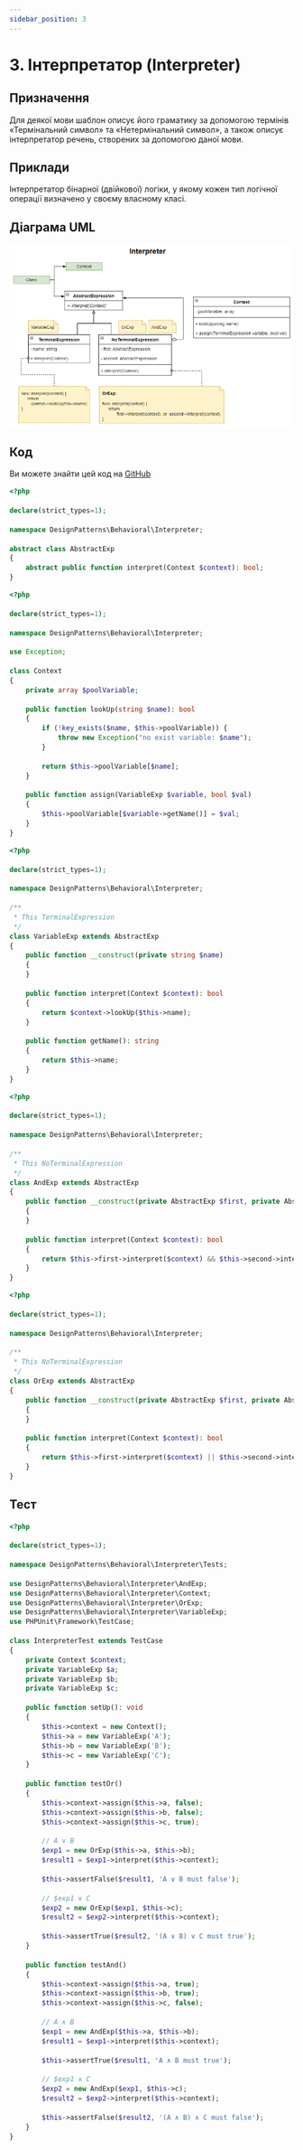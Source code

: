 ```yaml
---
sidebar_position: 3
---
```


# 3. Інтерпретатор (Interpreter)

## Призначення

Для деякої мови шаблон описує його граматику за допомогою термінів «Термінальний символ» та «Нетермінальний символ», 
а також описує інтерпретатор речень, створених за допомогою даної мови.

## Приклади

Інтерпретатор бінарної (двійкової) логіки, у якому кожен тип логічної операції визначено у своєму власному класі.

## Діаграма UML

![ UML](./images/interpreter.png)

## Код
Ви можете знайти цей код на [GitHub](https://github.com/PetroOstapuk/DesignPatternsPHP/tree/main/Behavioral/Interpreter)

```php title="AbstractExp.php"
<?php

declare(strict_types=1);

namespace DesignPatterns\Behavioral\Interpreter;

abstract class AbstractExp
{
    abstract public function interpret(Context $context): bool;
}
```

```php title="Context.php"
<?php

declare(strict_types=1);

namespace DesignPatterns\Behavioral\Interpreter;

use Exception;

class Context
{
    private array $poolVariable;

    public function lookUp(string $name): bool
    {
        if (!key_exists($name, $this->poolVariable)) {
            throw new Exception("no exist variable: $name");
        }

        return $this->poolVariable[$name];
    }

    public function assign(VariableExp $variable, bool $val)
    {
        $this->poolVariable[$variable->getName()] = $val;
    }
}
```

```php title="VariableExp.php"
<?php

declare(strict_types=1);

namespace DesignPatterns\Behavioral\Interpreter;

/**
 * This TerminalExpression
 */
class VariableExp extends AbstractExp
{
    public function __construct(private string $name)
    {
    }

    public function interpret(Context $context): bool
    {
        return $context->lookUp($this->name);
    }

    public function getName(): string
    {
        return $this->name;
    }
}
```

```php title="AndExp.php"
<?php

declare(strict_types=1);

namespace DesignPatterns\Behavioral\Interpreter;

/**
 * This NoTerminalExpression
 */
class AndExp extends AbstractExp
{
    public function __construct(private AbstractExp $first, private AbstractExp $second)
    {
    }

    public function interpret(Context $context): bool
    {
        return $this->first->interpret($context) && $this->second->interpret($context);
    }
}
```

```php title="OrExp.php"
<?php

declare(strict_types=1);

namespace DesignPatterns\Behavioral\Interpreter;

/**
 * This NoTerminalExpression
 */
class OrExp extends AbstractExp
{
    public function __construct(private AbstractExp $first, private AbstractExp $second)
    {
    }

    public function interpret(Context $context): bool
    {
        return $this->first->interpret($context) || $this->second->interpret($context);
    }
}
```

## Тест

```php title="Tests/InterpreterTest.php"
<?php

declare(strict_types=1);

namespace DesignPatterns\Behavioral\Interpreter\Tests;

use DesignPatterns\Behavioral\Interpreter\AndExp;
use DesignPatterns\Behavioral\Interpreter\Context;
use DesignPatterns\Behavioral\Interpreter\OrExp;
use DesignPatterns\Behavioral\Interpreter\VariableExp;
use PHPUnit\Framework\TestCase;

class InterpreterTest extends TestCase
{
    private Context $context;
    private VariableExp $a;
    private VariableExp $b;
    private VariableExp $c;

    public function setUp(): void
    {
        $this->context = new Context();
        $this->a = new VariableExp('A');
        $this->b = new VariableExp('B');
        $this->c = new VariableExp('C');
    }

    public function testOr()
    {
        $this->context->assign($this->a, false);
        $this->context->assign($this->b, false);
        $this->context->assign($this->c, true);

        // A ∨ B
        $exp1 = new OrExp($this->a, $this->b);
        $result1 = $exp1->interpret($this->context);

        $this->assertFalse($result1, 'A ∨ B must false');

        // $exp1 ∨ C
        $exp2 = new OrExp($exp1, $this->c);
        $result2 = $exp2->interpret($this->context);

        $this->assertTrue($result2, '(A ∨ B) ∨ C must true');
    }

    public function testAnd()
    {
        $this->context->assign($this->a, true);
        $this->context->assign($this->b, true);
        $this->context->assign($this->c, false);

        // A ∧ B
        $exp1 = new AndExp($this->a, $this->b);
        $result1 = $exp1->interpret($this->context);

        $this->assertTrue($result1, 'A ∧ B must true');

        // $exp1 ∧ C
        $exp2 = new AndExp($exp1, $this->c);
        $result2 = $exp2->interpret($this->context);

        $this->assertFalse($result2, '(A ∧ B) ∧ C must false');
    }
}
```